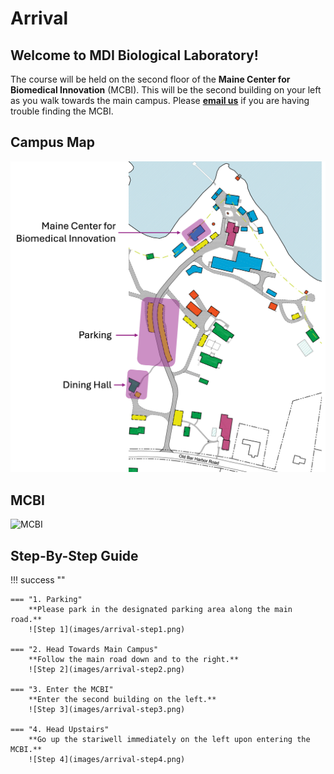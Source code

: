 # Arrival 

## Welcome to MDI Biological Laboratory!

The course will be held on the second floor of the **Maine Center for Biomedical Innovation** (MCBI). This will be the second building on your left as you walk towards the main campus. Please [**email us**](mailto:CGDS@mdibl.org) if you are having trouble finding the MCBI. 

## Campus Map
![MDIBL Map](images/MDIBLmap.png)

## MCBI 
![MCBI](images/MCBI.jpeg)

## Step-By-Step Guide

!!! success ""

    === "1. Parking"
        **Please park in the designated parking area along the main road.**
        ![Step 1](images/arrival-step1.png)

    === "2. Head Towards Main Campus"
        **Follow the main road down and to the right.**
        ![Step 2](images/arrival-step2.png)

    === "3. Enter the MCBI"
        **Enter the second building on the left.**
        ![Step 3](images/arrival-step3.png)

    === "4. Head Upstairs"
        **Go up the stariwell immediately on the left upon entering the MCBI.**
        ![Step 4](images/arrival-step4.png)


